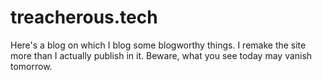 # treacherous.tech
Here's a blog on which I blog some blogworthy things. I remake the site more than I actually publish in it. Beware, what you see today may vanish tomorrow.
